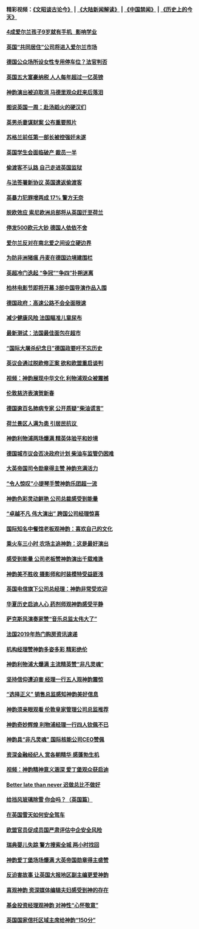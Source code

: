 #### 精彩视频：[《文昭谈古论今》](https://github.com/gfw-breaker/wenzhao) | [《大陆新闻解读》](https://github.com/gfw-breaker/ntdtv-comedy) | [《中国禁闻》](https://github.com/gfw-breaker/ntdtv-news) | [《历史上的今天》](https://github.com/gfw-breaker/today-in-history) 

#### [4成爱尔兰孩子9岁就有手机   影响学业](../pages/nsc974/n11018141.md?t=02030630) 

#### [英国“共同居住”公司将进入爱尔兰市场](../pages/nsc974/n11018074.md?t=02030630) 

#### [德国公众场所设女性专用停车位？法官判否](../pages/nsc974/n11018033.md?t=02030630) 

#### [英国五大富豪纳税 人人每年超过一亿英镑](../pages/nsc974/n11016706.md?t=02030630) 

#### [神韵演出被迫取消 马德里观众赶来后落泪](../pages/nsc974/n11016854.md?t=02030630) 

#### [图说英国一周：赴汤蹈火的硬汉们](../pages/nsc974/n11016810.md?t=02030630) 

#### [英男杀妻谋财案 公布重要照片](../pages/nsc974/n11016778.md?t=02030630) 

#### [苏格兰前任第一部长被控强奸未遂](../pages/nsc974/n11016772.md?t=02030630) 

#### [英国学生会面临破产 裁员一半](../pages/nsc974/n11016766.md?t=02030630) 

#### [偷渡客不认路 自己走进英国监狱](../pages/nsc974/n11016763.md?t=02030630) 

#### [与法签署新协议 英国遣返偷渡客](../pages/nsc974/n11016756.md?t=02030630) 

#### [英暴力犯罪增两成 17% 警方无奈](../pages/nsc974/n11016787.md?t=02030630) 

#### [脱欧效应 索尼欧洲总部将从英国迁至荷兰](../pages/nsc974/n11015209.md?t=02030630) 

#### [停发500欧元大钞 德国人依依不舍](../pages/nsc974/n11015417.md?t=02030630) 

#### [爱尔兰反对在南北爱之间设立硬边界](../pages/nsc974/n11015382.md?t=02030630) 

#### [为防非洲猪瘟 丹麦在德国边境建围栏](../pages/nsc974/n11014368.md?t=02030630) 

#### [英超冷门迭起 “争冠”“争四”扑朔迷离](../pages/nsc974/n11014053.md?t=02030630) 

#### [柏林电影节即将开幕 3部中国导演作品入围](../pages/nsc974/n11013824.md?t=02030630) 

#### [德国政府：高速公路不会全面限速](../pages/nsc974/n11013841.md?t=02030630) 

#### [减少健康风险 法国瞄准儿童尿布](../pages/nsc974/n11012630.md?t=02030630) 

#### [最新测试：法国最佳面包在超市](../pages/nsc974/n11012842.md?t=02030630) 

#### [“国际大屠杀纪念日”德国政要吁不忘历史](../pages/nsc974/n11012513.md?t=02030630) 

#### [英议会通过脱欧修正案 欲和欧盟重启谈判](../pages/nsc974/n11011622.md?t=02030630) 

#### [视频：神韵展现中华文化 利物浦观众被震撼](../pages/nsc974/n11011005.md?t=02030630) 

#### [伦敦慈济表演贺新春](../pages/nsc974/n11011139.md?t=02030630) 

#### [德国逾百名肺病专家 公开质疑“柴油谎言”](../pages/nsc974/n11010325.md?t=02030630) 

#### [荷兰景区人满为患 引居民抗议 ](../pages/nsc974/n11010747.md?t=02030630) 

#### [神韵利物浦两场爆满 精英体验平和妙境](../pages/nsc974/n11010417.md?t=02030630) 

#### [德国城市议会否决政府计划 柴油车监管仍困难](../pages/nsc974/n11010716.md?t=02030630) 

#### [大英帝国司令勋章得主赞 神韵充满活力](../pages/nsc974/n11009434.md?t=02030630) 

#### [“令人惊叹”小提琴手赞神韵乐团超一流](../pages/nsc974/n11009535.md?t=02030630) 

#### [神韵色彩灵动鲜艳 公司总裁感受到能量](../pages/nsc974/n11009391.md?t=02030630) 

#### [“卓越不凡 伟大演出” 跨国公司经理惊喜](../pages/nsc974/n11009359.md?t=02030630) 

#### [国际知名中餐馆老板观神韵：喜欢自己的文化](../pages/nsc974/n11009314.md?t=02030630) 

#### [乘火车三小时 农场主追神韵：这是最好演出](../pages/nsc974/n11009299.md?t=02030630) 

#### [感受到能量 公司老板赞神韵演出千载难逢](../pages/nsc974/n11009226.md?t=02030630) 

#### [神韵美不胜收 摄影师和时装模特受益匪浅](../pages/nsc974/n11009171.md?t=02030630) 

#### [英国电信旗下公司总经理：神韵非常受欢迎](../pages/nsc974/n11008992.md?t=02030630) 

#### [华夏历史启迪人心 药剂师观神韵感受平静](../pages/nsc974/n11007232.md?t=02030630) 

#### [萨克斯风演奏家赞“音乐总监太伟大了”](../pages/nsc974/n11007174.md?t=02030630) 

#### [法国2019年热门购房资讯速递](../pages/nsc974/n10947033.md?t=02030630) 

#### [机构经理赞神韵多姿多彩 精彩绝伦](../pages/nsc974/n11006484.md?t=02030630) 

#### [神韵利物浦大爆满 主流精英赞“非凡灵魂”](../pages/nsc974/n11006697.md?t=02030630) 

#### [坚持信仰遭迫害 经理一行五人观神韵震惊](../pages/nsc974/n11006523.md?t=02030630) 

#### [“选择正义” 销售总监感知神韵美好信息](../pages/nsc974/n11006437.md?t=02030630) 

#### [神韵须亲眼观看 伦敦皇家管理公司总监推荐](../pages/nsc974/n11006402.md?t=02030630) 

#### [神韵奇妙辉煌 利物浦经理一行四人钦佩不已](../pages/nsc974/n11006397.md?t=02030630) 

#### [神韵具“非凡灵魂” 国际核能公司CEO赞佩](../pages/nsc974/n11006353.md?t=02030630) 

#### [资深金融经纪人 赏各朝精华 感蓬勃生机](../pages/nsc974/n11006347.md?t=02030630) 

#### [视频：神韵精神意义涵深 爱丁堡观众获启迪](../pages/nsc974/n11004622.md?t=02030630) 

#### [Better late than never 迟做总比不做好](../pages/nsc974/n11004768.md?t=02030630) 

#### [给挡风玻璃除雪 你会吗？（英国篇）](../pages/nsc974/n11004765.md?t=02030630) 

#### [在英国雪天如何安全驾车](../pages/nsc974/n11004758.md?t=02030630) 

#### [欧盟官员促成员国严肃评估中企安全风险](../pages/nsc974/n11004719.md?t=02030630) 

#### [瑞典婴儿失踪 警方搜索全城 两小时找回](../pages/nsc974/n11004065.md?t=02030630) 

#### [神韵爱丁堡场场爆满 大英帝国勋章得主盛赞](../pages/nsc974/n11003114.md?t=02030630) 

#### [反迫害故事 让英国大报地区副主编更爱神韵](../pages/nsc974/n11003184.md?t=02030630) 

#### [喜观神韵 资深媒体编辑夫妇感受到神的存在](../pages/nsc974/n11003116.md?t=02030630) 

#### [基金投资经理观神韵 对神性“心怀敬意”](../pages/nsc974/n11003069.md?t=02030630) 

#### [英国国家信托区域主席给神韵“150分”](../pages/nsc974/n11003048.md?t=02030630) 

